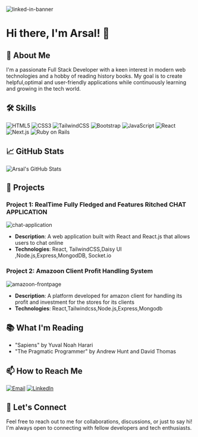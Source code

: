 ![linked-in-banner](https://github.com/arsalanahmad123/arsalanahmad123/assets/102609746/adb747d3-2854-4c3a-87e9-49b65dec712d)

# Hi there, I'm Arsal! 👋

## 🌟 About Me

I'm a passionate Full Stack Developer with a keen interest in modern web technologies and a hobby of reading history books. My goal is to create helpful,optimal and user-friendly applications while continuously learning and growing in the tech world.

## 🛠 Skills

![HTML5](https://img.shields.io/badge/-HTML5-E34F26?style=flat-square&logo=html5&logoColor=white)
![CSS3](https://img.shields.io/badge/-CSS3-1572B6?style=flat-square&logo=css3)
![TailwindCSS](https://img.shields.io/badge/-TailwindCSS-38B2AC?style=flat-square&logo=tailwind-css)
![Bootstrap](https://img.shields.io/badge/-Bootstrap-7952B3?style=flat-square&logo=bootstrap)
![JavaScript](https://img.shields.io/badge/-JavaScript-F7DF1E?style=flat-square&logo=javascript&logoColor=black)
![React](https://img.shields.io/badge/-React-61DAFB?style=flat-square&logo=react)
![Next.js](https://img.shields.io/badge/-Next.js-000000?style=flat-square&logo=next-dot-js)
![Ruby on Rails](https://img.shields.io/badge/-Ruby_on_Rails-CC0000?style=flat-square&logo=ruby-on-rails&logoColor=white)

## 📈 GitHub Stats

![Arsal's GitHub Stats](https://github-readme-stats.vercel.app/api?username=arsalanahmad123&show_icons=true&theme=radical) <!-- Replace with your GitHub username -->

## 💼 Projects

### Project 1: RealTime Fully Fledged and Features Ritched CHAT APPLICATION
![chat-application](https://github.com/arsalanahmad123/arsalanahmad123/assets/102609746/0d3aadb2-5822-443f-9418-f0edb6a07ef5)
- **Description**: A web application built with React and React.js that allows users to chat online 
- **Technologies**: React, TailwindCSS,Daisy UI ,Node.js,Express,MongodDB, Socket.io

### Project 2: Amazoon Client Profit Handling System
![amazoon-frontpage](https://github.com/arsalanahmad123/arsalanahmad123/assets/102609746/02e24ea2-b74d-48e3-a4a3-41657383eb11)

- **Description**: A platform developed for amazon client for handling its profit and investment for the stores for its clients
- **Technologies**: React,Tailwindcss,Node.js,Express,Mongodb

## 📚 What I'm Reading

- "Sapiens" by Yuval Noah Harari
- "The Pragmatic Programmer" by Andrew Hunt and David Thomas

## 📫 How to Reach Me

[![Email](https://img.shields.io/badge/-Email-D14836?style=flat-square&logo=gmail&logoColor=white)](mailto:thepeacedevelopers@gmail.com)
[![LinkedIn](https://img.shields.io/badge/-LinkedIn-0077B5?style=flat-square&logo=linkedin&logoColor=white)](https://linkedin.com/in/arsalan-ahmad-934247255)

## 💬 Let's Connect

Feel free to reach out to me for collaborations, discussions, or just to say hi! I'm always open to connecting with fellow developers and tech enthusiasts.



